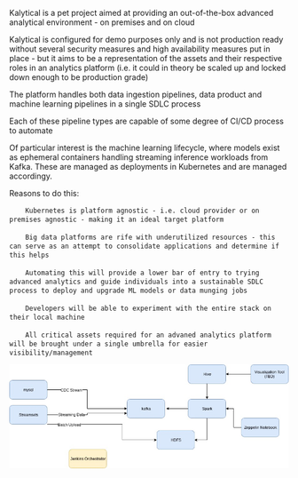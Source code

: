 Kalytical is a pet project aimed at providing an out-of-the-box advanced analytical environment - on premises and on cloud

Kalytical is configured for demo purposes only and is not production ready without several security measures and high availability measures put in place - but it aims to be a representation of the assets and their respective roles in an analytics platform (i.e. it could in theory be scaled up and locked down enough to be production grade)

The platform handles both data ingestion pipelines, data product and machine learning pipelines in a single SDLC process

Each of these pipeline types are capable of some degree of CI/CD process to automate

Of particular interest is the machine learning lifecycle, where models exist as ephemeral containers handling streaming inference workloads from Kafka. These are managed as deployments in Kubernetes and are managed accordingy. 


Reasons to do this:

		Kubernetes is platform agnostic - i.e. cloud provider or on premises agnostic - making it an ideal target platform
	
		Big data platforms are rife with underutilized resources - this can serve as an attempt to consolidate applications and determine if this helps

		Automating this will provide a lower bar of entry to trying advanced analytics and guide individuals into a sustainable SDLC process to deploy and upgrade ML models or data munging jobs

		Developers will be able to experiment with the entire stack on their local machine
          
		All critical assets required for an advaned analytics platform will be brought under a single umbrella for easier visibility/management



![Proposed Architecture](resources/kalitical_proposed_architecture.jpeg)

